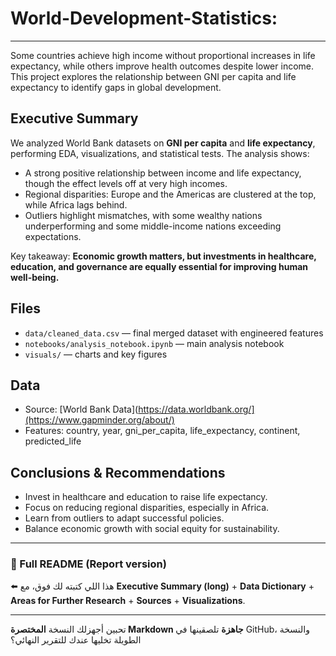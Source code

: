 # World-Development-Statistics:

---


Some countries achieve high income without proportional increases in life expectancy, while others improve health outcomes despite lower income. This project explores the relationship between GNI per capita and life expectancy to identify gaps in global development.

## Executive Summary

We analyzed World Bank datasets on **GNI per capita** and **life expectancy**, performing EDA, visualizations, and statistical tests. The analysis shows:

* A strong positive relationship between income and life expectancy, though the effect levels off at very high incomes.
* Regional disparities: Europe and the Americas are clustered at the top, while Africa lags behind.
* Outliers highlight mismatches, with some wealthy nations underperforming and some middle-income nations exceeding expectations.

Key takeaway: **Economic growth matters, but investments in healthcare, education, and governance are equally essential for improving human well-being.**

## Files

* `data/cleaned_data.csv` — final merged dataset with engineered features
* `notebooks/analysis_notebook.ipynb` — main analysis notebook
* `visuals/` — charts and key figures

## Data

* Source: [World Bank Data](https://data.worldbank.org/](https://www.gapminder.org/about/)
* Features: country, year, gni_per_capita, life_expectancy, continent, predicted_life

## Conclusions & Recommendations

* Invest in healthcare and education to raise life expectancy.
* Focus on reducing regional disparities, especially in Africa.
* Learn from outliers to adapt successful policies.
* Balance economic growth with social equity for sustainability.

---

### 📌 Full README (Report version)

⬅️ هذا اللي كتبته لك فوق، مع **Executive Summary (long)** + **Data Dictionary** + **Areas for Further Research** + **Sources** + **Visualizations**.

---

تحبين أجهزلك النسخة **المختصرة Markdown جاهزة** تلصقينها في GitHub، والنسخة الطويلة تخليها عندك للتقرير النهائي؟



